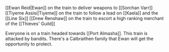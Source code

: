 [[Ewan Reid|Ewan]] on the train to deliver weapons to [[Sorchan Varr]]
[[Tiyeme Assisi|Tiyeme]] on the train to follow a lead on [[Kaela]] and the [[Line Six]]
[[Drew Renshaw]] on the train to escort a high ranking merchant of the [[Thieves' Guild]]

Everyone is on a train headed towards [[Port Almasha]]. This train is attacked by bandits. 
There's a Calbraithen family that Ewan will get the opportunity to protect.